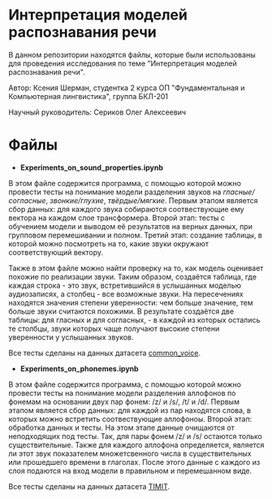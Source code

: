 # Интерпретация моделей распознавания речи

В данном репозитории находятся файлы, которые были использованы для проведения исследования по теме "Интерпретация моделей распознавания речи". 

Автор: Ксения Шерман, студентка 2 курса ОП "Фундаментальная и Компьютерная лингвистика", группа БКЛ-201

Научный руководитель: Сериков Олег Алексеевич

# Файлы

- **Experiments_on_sound_properties.ipynb**

В этом файле содержится программа, с помощью которой можно провести тесты на понимание модели разделения звуков на *гласные/согласные*, *звонкие/глухие*, *твёрдые/мягкие*. Первым этапом является сбор данных: для каждого звука собираются соотвествующие ему вектора на каждом слое трансформера. Второй этап: тесты с обучением модели и выводом её результатов на верных данных, при групповом перемешивании и полном. Третий этап: создание таблицы, в которой можно посмотреть на то, какие звуки окружают соответствующий вектору.

Также в этом файле можно найти проверку на то, как модель оценивает похожие по реализации звуки. Таким образом, создаётся таблица, где каждая строка - это звук, встретившийся в услышанных моделью аудиозаписях, а столбец - все возможные звуки. На пересечениях находятся значения степени уверенности: чем больше значение, тем больше звуки считаются похожими. В результате создаётся две таблицы: для гласных и для согласных, - в каждой из которых остались те столбцы, звуки которых чаще получают высокие степени уверенности у услышанных звуков.

Все тесты сделаны на данных датасета [common_voice](https://huggingface.co/datasets/common_voice).

- **Experiments_on_phonemes.ipynb**

В этом файле содержится программа, с помощью которой можно провести тесты на понимание модели разделения аллофонов по фонемам на основании двух пар фонем: /z/ и /s/, /t/ и /d/. Первым этапом является сбор данных: для каждой из пар находятся слова, в которых можно встретить соотвествующие аллофоноы. Второй этап: обработка данных и тесты. На этом этапе данные очищаются от неподходящих под тесты. Так, для пары фонем /z/ и /s/ остаются только существительные. Также для каждого аллофона определяется, является ли этот звук показателем множетсвенного числа в существительных или прошедшего времени в глаголах. После этого данные с каждого из слоя подаются на вход модели в правильном и перемешанном виде.

Все тесты сделаны на данных датасета [TIMIT](https://catalog.ldc.upenn.edu/LDC93s1).


